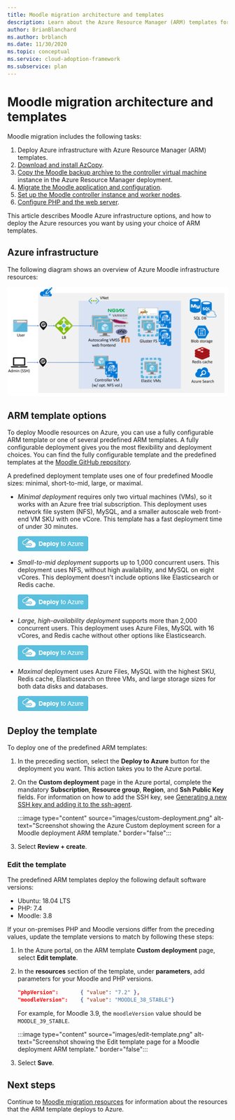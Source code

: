```yaml
---
title: Moodle migration architecture and templates
description: Learn about the Azure Resource Manager (ARM) templates for Moodle Azure infrastructure deployment and how to deploy or edit them.
author: BrianBlanchard
ms.author: brblanch
ms.date: 11/30/2020
ms.topic: conceptual
ms.service: cloud-adoption-framework
ms.subservice: plan
---
```


# Moodle migration architecture and templates

Moodle migration includes the following tasks:

1. Deploy Azure infrastructure with Azure Resource Manager (ARM) templates.
1. [Download and install AzCopy](migration-start.md#download-and-install-azcopy-on-the-controller-vm).
1. [Copy the Moodle backup archive to the controller virtual machine](migration-start.md#copy-the-archive-to-the-controller-vm) instance in the Azure Resource Manager deployment.
1. [Migrate the Moodle application and configuration](migration-start.md#import-the-moodle-database-to-azure).
1. [Set up the Moodle controller instance and worker nodes](azure-infra-config.md).
1. [Configure PHP and the web server](azure-infra-config.md).

This article describes Moodle Azure infrastructure options, and how to deploy the Azure resources you want by using your choice of ARM templates.

## Azure infrastructure

The following diagram shows an overview of Azure Moodle infrastructure resources:

![Diagram showing Azure infrastructure resources.](images/architecture.png)

## ARM template options

To deploy Moodle resources on Azure, you can use a fully configurable ARM template or one of several predefined ARM templates. A fully configurable deployment gives you the most flexibility and deployment choices. You can find the fully configurable template and the predefined templates at the [Moodle GitHub repository](https://github.com/Azure/Moodle).

A predefined deployment template uses one of four predefined Moodle sizes: minimal, short-to-mid, large, or maximal.

- *Minimal deployment* requires only two virtual machines (VMs), so it works with an Azure free trial subscription. This deployment uses network file system (NFS), MySQL, and a smaller autoscale web front-end VM SKU with one vCore. This template has a fast deployment time of under 30 minutes.
  
  [![Button that launches the minimal Moodle deployment ARM template.](images/deploy-to-azure.png)](https://portal.azure.com/#create/Microsoft.Template/uri/https%3A%2F%2Fraw.githubusercontent.com%2FAzure%2FMoodle%2Fmaster%2Fazuredeploy-minimal.json)

- *Small-to-mid deployment* supports up to 1,000 concurrent users. This deployment uses NFS, without high availability, and MySQL on eight vCores. This deployment doesn't include options like Elasticsearch or Redis cache.
  
  [![Button that launches the small-to-mid Moodle deployment ARM template.](images/deploy-to-azure.png)](https://portal.azure.com/#create/Microsoft.Template/uri/https%3A%2F%2Fraw.githubusercontent.com%2FAzure%2FMoodle%2Fmaster%2Fazuredeploy-small2mid-noha.json)

- *Large, high-availability deployment* supports more than 2,000 concurrent users. This deployment uses Azure Files, MySQL  with 16 vCores, and Redis cache without other options like Elasticsearch.
  
  [![Button that launches the large, high-availability Moodle deployment ARM template.](images/deploy-to-azure.png)](https://portal.azure.com/#create/Microsoft.Template/uri/https%3A%2F%2Fraw.githubusercontent.com%2FAzure%2FMoodle%2Fmaster%2Fazuredeploy-large-ha.json)

- *Maximal* deployment uses Azure Files, MySQL with the highest SKU, Redis cache, Elasticsearch on three VMs, and large storage sizes for both data disks and databases.
  
  [![Button that launches the maximal Moodle deployment ARM template.](images/deploy-to-azure.png)](https://portal.azure.com/#create/Microsoft.Template/uri/https%3A%2F%2Fraw.githubusercontent.com%2FAzure%2FMoodle%2Fmaster%2Fazuredeploy-maximal.json)

## Deploy the template

To deploy one of the predefined ARM templates:

1. In the preceding section, select the **Deploy to Azure** button for the deployment you want. This action takes you to the Azure portal.
   
1. On the **Custom deployment** page in the Azure portal, complete the mandatory **Subscription**, **Resource group**, **Region**, and **Ssh Public Key** fields. For information on how to add the SSH key, see [Generating a new SSH key and adding it to the ssh-agent](https://docs.github.com/free-pro-team@latest/github/authenticating-to-github/generating-a-new-ssh-key-and-adding-it-to-the-ssh-agent).
   
   :::image type="content" source="images/custom-deployment.png" alt-text="Screenshot showing the Azure Custom deployment screen for a Moodle deployment ARM template." border="false":::
   
1. Select **Review + create**.

### Edit the template

The predefined ARM templates deploy the following default software versions:

- Ubuntu: 18.04 LTS
- PHP: 7.4
- Moodle: 3.8

If your on-premises PHP and Moodle versions differ from the preceding values, update the template versions to match by following these steps:

1. In the Azure portal, on the ARM template **Custom deployment** page, select **Edit template**.
   
1. In the **resources** section of the template, under **parameters**, add parameters for your Moodle and PHP versions.

   ```json
   "phpVersion":       { "value": "7.2" },
   "moodleVersion":    { "value": "MOODLE_38_STABLE"}
   ```
   
   For example, for Moodle 3.9, the `moodleVersion` value should be `MOODLE_39_STABLE`.
   
   :::image type="content" source="images/edit-template.png" alt-text="Screenshot showing the Edit template page for a Moodle deployment ARM template." border="false":::
   
1. Select **Save**.

## Next steps

Continue to [Moodle migration resources](migration-resources.md) for information about the resources that the ARM template deploys to Azure.
